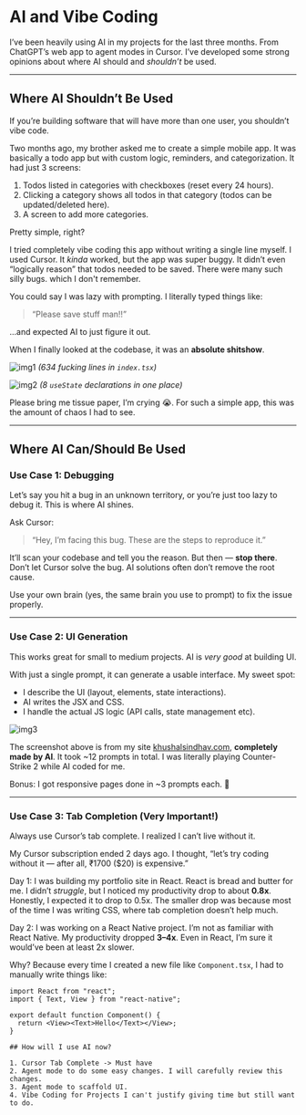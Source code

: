 # AI and Vibe Coding

I’ve been heavily using AI in my projects for the last three months. From ChatGPT’s web app to agent modes in Cursor. I’ve developed some strong opinions about where AI should and *shouldn’t* be used.

---

## Where AI **Shouldn’t** Be Used

If you’re building software that will have more than one user, you shouldn’t vibe code.  

Two months ago, my brother asked me to create a simple mobile app. It was basically a todo app but with custom logic, reminders, and categorization. It had just 3 screens:

1. Todos listed in categories with checkboxes (reset every 24 hours).  
2. Clicking a category shows all todos in that category (todos can be updated/deleted here).  
3. A screen to add more categories.  

Pretty simple, right?  

I tried completely vibe coding this app without writing a single line myself. I used Cursor. It *kinda* worked, but the app was super buggy. It didn’t even “logically reason” that todos needed to be saved. There were many such silly bugs. which I don't remember.  

You could say I was lazy with prompting. I literally typed things like:  
> “Please save stuff man!!”  

…and expected AI to just figure it out.  

When I finally looked at the codebase, it was an **absolute shitshow**.  

![img1](./ai-vibe-coding/img1.png)
*(634 fucking lines in `index.tsx`)*  

![img2](./ai-vibe-coding/img2.png)
*(8 `useState` declarations in one place)*  

Please bring me tissue paper, I’m crying 😭. For such a simple app, this was the amount of chaos I had to see.

---

## Where AI **Can/Should** Be Used

### Use Case 1: Debugging

Let’s say you hit a bug in an unknown territory, or you’re just too lazy to debug it. This is where AI shines.  

Ask Cursor:  
> “Hey, I’m facing this bug. These are the steps to reproduce it.”  

It’ll scan your codebase and tell you the reason. But then — **stop there**. Don’t let Cursor solve the bug. AI solutions often don’t remove the root cause.  

Use your own brain (yes, the same brain you use to prompt) to fix the issue properly.

---

### Use Case 2: UI Generation

This works great for small to medium projects. AI is *very good* at building UI.  

With just a single prompt, it can generate a usable interface. My sweet spot:  
- I describe the UI (layout, elements, state interactions).  
- AI writes the JSX and CSS.  
- I handle the actual JS logic (API calls, state management etc).  

![img3](./ai-vibe-coding/img3.png)

The screenshot above is from my site [khushalsindhav.com](https://khushalsindhav.com), **completely made by AI**. It took ~12 prompts in total. I was literally playing Counter-Strike 2 while AI coded for me.  

Bonus: I got responsive pages done in ~3 prompts each. 🤯  

---

### Use Case 3: Tab Completion (Very Important!)

Always use Cursor’s tab complete. I realized I can’t live without it.  

My Cursor subscription ended 2 days ago. I thought, “let’s try coding without it — after all, ₹1700 ($20) is expensive.”  

Day 1: I was building my portfolio site in React. React is bread and butter for me. I didn’t *struggle*, but I noticed my productivity drop to about **0.8x**. Honestly, I expected it to drop to 0.5x. The smaller drop was because most of the time I was writing CSS, where tab completion doesn’t help much.  

Day 2: I was working on a React Native project. I’m not as familiar with React Native. My productivity dropped **3–4x**. Even in React, I’m sure it would’ve been at least 2x slower.  

Why? Because every time I created a new file like `Component.tsx`, I had to manually write things like:  

```tsx
import React from "react";
import { Text, View } from "react-native";

export default function Component() {
  return <View><Text>Hello</Text></View>;
}

## How will I use AI now?

1. Cursor Tab Complete -> Must have
2. Agent mode to do some easy changes. I will carefully review this changes.
3. Agent mode to scaffold UI.
4. Vibe Coding for Projects I can't justify giving time but still want to do.